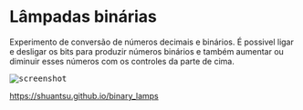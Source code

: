 # Lâmpadas binárias

Experimento de conversão de números decimais e binários. É possivel ligar e desligar os bits para produzir números binários e também aumentar ou diminuir esses números com os controles da parte de cima.

<kbd>![screenshot](lamps.png)</kbd>

https://shuantsu.github.io/binary_lamps
